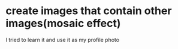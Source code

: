 # create images that contain other images(mosaic effect)

I tried to learn it and use it as my profile photo
